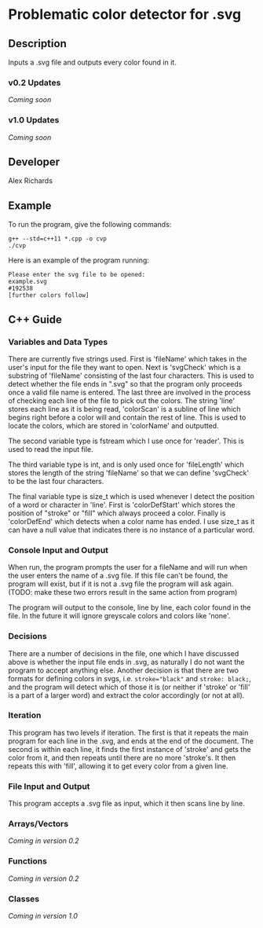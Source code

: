 # Problematic color detector for .svg

## Description

Inputs a .svg file and outputs every color found in it.

### v0.2 Updates

*Coming soon*

### v1.0 Updates

*Coming soon*


## Developer

Alex Richards

## Example

To run the program, give the following commands:

```
g++ --std=c++11 *.cpp -o cvp
./cvp
```

Here is an example of the program running:

```
Please enter the svg file to be opened:
example.svg
#192538
[further colors follow]
```

## C++ Guide

### Variables and Data Types

There are currently five strings used. First is 'fileName' which takes in the user's input for the file they want to open. Next is 'svgCheck' which is a substring of 'fileName' consisting of the last four characters. This is used to detect whether the file ends in ".svg" so that the program only proceeds once a valid file name is entered. The last three are involved in the process of checking each line of the file to pick out the colors. The string 'line' stores each line as it is being read, 'colorScan' is a subline of line which begins right before a color will and contain the rest of line. This is used to locate the colors, which are stored in 'colorName' and outputted.

The second variable type is fstream which I use once for 'reader'. This is used to read the input file.

The third variable type is int, and is only used once for 'fileLength' which stores the length of the string 'fileName' so that we can define 'svgCheck' to be the last four characters.

The final variable type is size_t which is used whenever I detect the position of a word or character in 'line'. First is 'colorDefStart' which stores the position of "stroke" or "fill" which always proceed a color. Finally is 'colorDefEnd' which detects when a color name has ended. I use size_t as it can have a null value that indicates there is no instance of a particular word.

### Console Input and Output

When run, the program prompts the user for a fileName and will run when the user enters the name of a .svg file. If this file can't be found, the program will exist, but if it is not a .svg file the program will ask again. (TODO: make these two errors result in the same action from program)

The program will output to the console, line by line, each color found in the file. In the future it will ignore greyscale colors and colors like 'none'.

### Decisions

There are a number of decisions in the file, one which I have discussed above is whether the input file ends in .svg, as naturally I do not want the program to accept anything else. Another decision is that there are two formats for defining colors in svgs, i.e. `stroke="black"` and `stroke: black;`, and the program will detect which of those it is (or neither if 'stroke' or 'fill' is a part of a larger word) and extract the color accordingly (or not at all).

### Iteration

This program has two levels if iteration. The first is that it repeats the main program for each line in the .svg, and ends at the end of the document. The second is within each line, it finds the first instance of 'stroke' and gets the color from it, and then repeats until there are no more 'stroke's. It then repeats this with 'fill', allowing it to get every color from a given line.

### File Input and Output

This program accepts a .svg file as input, which it then scans line by line.

### Arrays/Vectors

*Coming in version 0.2*

### Functions

*Coming in version 0.2*

### Classes

*Coming in version 1.0*
